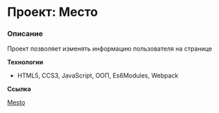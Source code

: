 # Проект: Место

### Описание

Проект позволяет изменять информацию пользователя на странице

**Технологии**

* HTML5, CCS3, JavaScript, ООП, Es6Modules, Webpack

**Ссылка**

[Mesto](https://dnlmt.github.io/mesto/)
